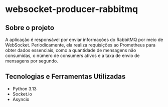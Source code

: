 # websocket-producer-rabbitmq

## Sobre o projeto
A aplicação é responsável por enviar informações do RabbitMQ por meio de WebSocket. Periodicamente, ela realiza requisições ao Prometheus para obter dados essenciais, como a quantidade de mensagens não consumidas, o número de consumers ativos e a taxa de envio de mensagens por segundo.

## Tecnologias e Ferramentas Utilizadas
- Python 3.13
- Socket.io
- Asyncio